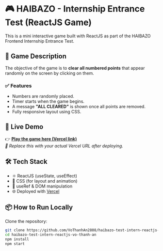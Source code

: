# 🎮 HAIBAZO - Internship Entrance Test (ReactJS Game)

This is a mini interactive game built with ReactJS as part of the HAIBAZO Frontend Internship Entrance Test.

## 🧩 Game Description

The objective of the game is to **clear all numbered points** that appear randomly on the screen by clicking on them.

### ✅ Features
- Numbers are randomly placed.
- Timer starts when the game begins.
- A message **"ALL CLEARED"** is shown once all points are removed.
- Fully responsive layout using CSS.

## 🚀 Live Demo

👉 **[Play the game here (Vercel link)](https://your-vercel-link.vercel.app)**  
*📌 Replace this with your actual Vercel URL after deploying.*

## 🛠️ Tech Stack

- ⚛️ ReactJS (useState, useEffect)
- 🎨 CSS (for layout and animation)
- 🔄 useRef & DOM manipulation
- 🌐 Deployed with [Vercel](https://vercel.com/)

## 📦 How to Run Locally

Clone the repository:

```bash
git clone https://github.com/VoThanhAn2808/haibazo-test-intern-reactjs-vo-thanh-an.git
cd haibazo-test-intern-reactjs-vo-thanh-an
npm install
npm start
